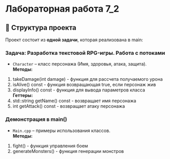 # Лабораторная работа 7_2

## 📂 Структура проекта  
Проект состоит из **одной задачи**, которая реализована в main:  

### **Задача: Разработка текстовой RPG-игры. Работа с потоками**  
- `Character` – класс персонажа (Имя, здоровья, атака, защита).  
**Методы:**
1. takeDamage(int damage) - функция для рассчета получаемого урона
2. isAlive() const - функция возвращающая true, если персонаж жив
3. displayInfo() const - функция для вывода параметров класса
**Геттеры:**
1. std::string getName() const - возвращает имя персонажа
2. int getAttack() const - возвращает атаку персонажа

### **Демонстрация в main()**  
- `Main.cpp` – примеры использования классов.  
**Методы:**
1. fight() - функция управления боем
2. generateMonsters() - функция генерации монстров

